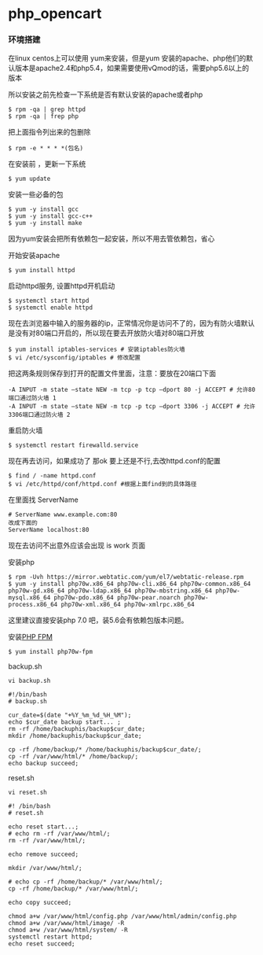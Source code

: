 # php_opencart


### 环境搭建
在linux centos上可以使用 yum来安装，但是yum 安装的apache、php他们的默认版本是apache2.4和php5.4，如果需要使用vQmod的话，需要php5.6以上的版本

所以安装之前先检查一下系统是否有默认安装的apache或者php
```
$ rpm -qa | grep httpd 
$ rpm -qa | frep php
```

把上面指令列出来的包删除
```
$ rpm -e * * * *(包名)
```

在安装前 ，更新一下系统
```
$ yum update
```

安装一些必备的包
```
$ yum -y install gcc 
$ yum -y install gcc-c++ 
$ yum -y install make
```
因为yum安装会把所有依赖包一起安装，所以不用去管依赖包，省心 

开始安装apache
```
$ yum install httpd
```

启动httpd服务, 设置httpd开机启动
```
$ systemctl start httpd
$ systemctl enable httpd
```

现在去浏览器中输入的服务器的ip，正常情况你是访问不了的，因为有防火墙默认是没有对80端口开启的，所以现在要去开放防火墙对80端口开放
```
$ yum install iptables-services # 安装iptables防火墙 
$ vi /etc/sysconfig/iptables # 修改配置 
```

把这两条规则保存到打开的配置文件里面，注意：要放在20端口下面 
```
-A INPUT -m state –state NEW -m tcp -p tcp –dport 80 -j ACCEPT # 允许80端口通过防火墙 1 
-A INPUT -m state –state NEW -m tcp -p tcp –dport 3306 -j ACCEPT # 允许3306端口通过防火墙 2 
```

重启防火墙
```
$ systemctl restart firewalld.service
```

现在再去访问，如果成功了 那ok 要上还是不行,去改httpd.conf的配置

```
$ find / -name httpd.conf
$ vi /etc/httpd/conf/httpd.conf #根据上面find到的具体路径
```
在里面找 ServerName 
```
# ServerName www.example.com:80 
改成下面的
ServerName localhost:80
```
现在去访问不出意外应该会出现 is work 页面

安装php
```
$ rpm -Uvh https://mirror.webtatic.com/yum/el7/webtatic-release.rpm 
$ yum -y install php70w.x86_64 php70w-cli.x86_64 php70w-common.x86_64 php70w-gd.x86_64 php70w-ldap.x86_64 php70w-mbstring.x86_64 php70w-mysql.x86_64 php70w-pdo.x86_64 php70w-pear.noarch php70w-process.x86_64 php70w-xml.x86_64 php70w-xmlrpc.x86_64 
```
这里建议直接安装php 7.0 吧，装5.6会有依赖包版本问题。

安装[PHP FPM](https://www.cnblogs.com/followyou/p/9460058.html)
```
$ yum install php70w-fpm
```




backup.sh
```
vi backup.sh
```

```
#!/bin/bash
# backup.sh

cur_date=$(date "+%Y_%m_%d_%H_%M");
echo $cur_date backup start... ;
rm -rf /home/backuphis/backup$cur_date;
mkdir /home/backuphis/backup$cur_date;

cp -rf /home/backup/* /home/backuphis/backup$cur_date/;
cp -rf /var/www/html/* /home/backup/;
echo backup succeed;
```


reset.sh
```
vi reset.sh
```

```
#! /bin/bash
# reset.sh

echo reset start...;
# echo rm -rf /var/www/html/;
rm -rf /var/www/html/;

echo remove succeed;

mkdir /var/www/html/;

# echo cp -rf /home/backup/* /var/www/html/;
cp -rf /home/backup/* /var/www/html/;

echo copy succeed;

chmod a+w /var/www/html/config.php /var/www/html/admin/config.php
chmod a+w /var/www/html/image/ -R
chmod a+w /var/www/html/system/ -R
systemctl restart httpd;
echo reset succeed;
```
